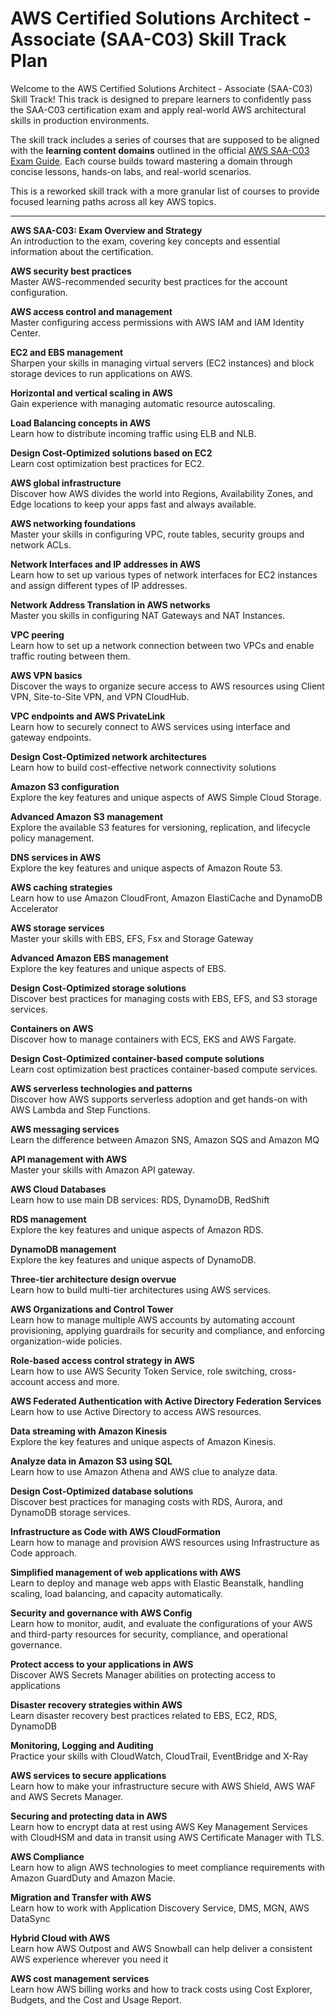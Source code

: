 # AWS Certified Solutions Architect - Associate (SAA-C03) Skill Track Plan

Welcome to the AWS Certified Solutions Architect - Associate (SAA-C03) Skill Track! This track is designed to prepare learners to confidently pass the SAA-C03 certification exam and apply real-world AWS architectural skills in production environments.

The skill track includes a series of courses that are supposed to be aligned with the **learning content domains** outlined in the official [AWS SAA-C03 Exam Guide](https://d1.awsstatic.com/training-and-certification/docs-sa-associate/AWS-Certified-Solutions-Architect-Associate_Exam-Guide.pdf). Each course builds toward mastering a domain through concise lessons, hands-on labs, and real-world scenarios.

This is a reworked skill track with a more granular list of courses to provide focused learning paths across all key AWS topics.

---

**AWS SAA-C03: Exam Overview and Strategy**  
An introduction to the exam, covering key concepts and essential information about the certification.

**AWS security best practices**  
Master AWS-recommended security best practices for the account configuration.

**AWS access control and management**  
Master configuring access permissions with AWS IAM and IAM Identity Center.

**EC2 and EBS management**  
Sharpen your skills in managing virtual servers (EC2 instances) and block storage devices to run applications on AWS.

**Horizontal and vertical scaling in AWS**  
Gain experience with managing automatic resource autoscaling.

**Load Balancing concepts in AWS**  
Learn how to distribute incoming traffic using ELB and NLB.

**Design Cost-Optimized solutions based on EC2**  
Learn cost optimization best practices for EC2.

**AWS global infrastructure**  
Discover how AWS divides the world into Regions, Availability Zones, and Edge locations to keep your apps fast and always available.

**AWS networking foundations**  
Master your skills in configuring VPC, route tables, security groups and network ACLs.

**Network Interfaces and IP addresses in AWS**  
Learn how to set up various types of network interfaces for EC2 instances and assign different types of IP addresses.

**Network Address Translation in AWS networks**  
Master you skills in configuring NAT Gateways and NAT Instances.

**VPC peering**  
Learn how to set up a network connection between two VPCs and enable traffic routing between them.

**AWS VPN basics**  
Discover the ways to organize secure access to AWS resources using Client VPN, Site-to-Site VPN, and VPN CloudHub.

**VPC endpoints and AWS PrivateLink**  
Learn how to securely connect to AWS services using interface and gateway endpoints.

**Design Cost-Optimized network architectures**  
Learn how to build cost-effective network connectivity solutions

**Amazon S3 configuration**  
Explore the key features and unique aspects of AWS Simple Cloud Storage.

**Advanced Amazon S3 management**  
Explore the available S3 features for versioning, replication, and lifecycle policy management. 

**DNS services in AWS**  
Explore the key features and unique aspects of Amazon Route 53.

**AWS caching strategies**  
Learn how to use Amazon CloudFront, Amazon ElastiCache and DynamoDB Accelerator

**AWS storage services**  
Master your skills with EBS, EFS, Fsx and Storage Gateway

**Advanced Amazon EBS management**  
Explore the key features and unique aspects of EBS.

**Design Cost-Optimized storage solutions**  
Discover best practices for managing costs with EBS, EFS, and S3 storage services.

**Containers on AWS**  
Discover how to manage containers with ECS, EKS and AWS Fargate.

**Design Cost-Optimized container-based compute solutions**  
Learn cost optimization best practices container-based compute services.

**AWS serverless technologies and patterns**  
Discover how AWS supports serverless adoption and get hands-on with AWS Lambda and Step Functions.

**AWS messaging services**  
Learn the difference between Amazon SNS, Amazon SQS and Amazon MQ

**API management with AWS**  
Master your skills with Amazon API gateway.

**AWS Cloud Databases**  
Learn how to use main DB services: RDS, DynamoDB, RedShift

**RDS management**  
Explore the key features and unique aspects of Amazon RDS.

**DynamoDB management**  
Explore the key features and unique aspects of DynamoDB.

**Three-tier architecture design overvue**  
Learn how to build multi-tier architectures using AWS services.

**AWS Organizations and Control Tower**  
Learn how to manage multiple AWS accounts by automating account provisioning, applying guardrails for security and compliance, and enforcing organization-wide policies.

**Role-based access control strategy in AWS**  
Learn how to use AWS Security Token Service, role switching, cross-account access and more.

**AWS Federated Authentication with Active Directory Federation Services**  
Learn how to use Active Directory to access AWS resources.

**Data streaming with Amazon Kinesis**  
Explore the key features and unique aspects of Amazon Kinesis.

**Analyze data in Amazon S3 using SQL**  
Learn how to use Amazon Athena and AWS clue to analyze data.

**Design Cost-Optimized database solutions**  
Discover best practices for managing costs with RDS, Aurora, and DynamoDB storage services.

**Infrastructure as Code with AWS CloudFormation**  
Learn how to manage and provision AWS resources using Infrastructure as Code approach.

**Simplified management of web applications with AWS**  
Learn to deploy and manage web apps with Elastic Beanstalk, handling scaling, load balancing, and capacity automatically.

**Security and governance with AWS Config**  
Learn how to monitor, audit, and evaluate the configurations of your AWS and third-party resources for security, compliance, and operational governance.

**Protect access to your applications in AWS**  
Discover AWS Secrets Manager abilities on protecting access to applications

**Disaster recovery strategies within AWS**  
Learn disaster recovery best practices related to EBS, EC2, RDS, DynamoDB

**Monitoring, Logging and Auditing**  
Practice your skills with CloudWatch, CloudTrail, EventBridge and X-Ray

**AWS services to secure applications**  
Learn how to make your infrastructure secure with AWS Shield, AWS WAF and AWS Secrets Manager.

**Securing and protecting data in AWS**  
Learn how to encrypt data at rest using AWS Key Management Services with CloudHSM and data in transit using AWS Certificate Manager with TLS.

**AWS Compliance**  
Learn how to align AWS technologies to meet compliance requirements with Amazon GuardDuty and Amazon Macie.

**Migration and Transfer with AWS**  
Learn how to work with Application Discovery Service, DMS, MGN, AWS DataSync

**Hybrid Cloud with AWS**  
Learn how AWS Outpost and AWS Snowball can help deliver a consistent AWS experience wherever you need it

**AWS cost management services**  
Learn how AWS billing works and how to track costs using Cost Explorer, Budgets, and the Cost and Usage Report.

